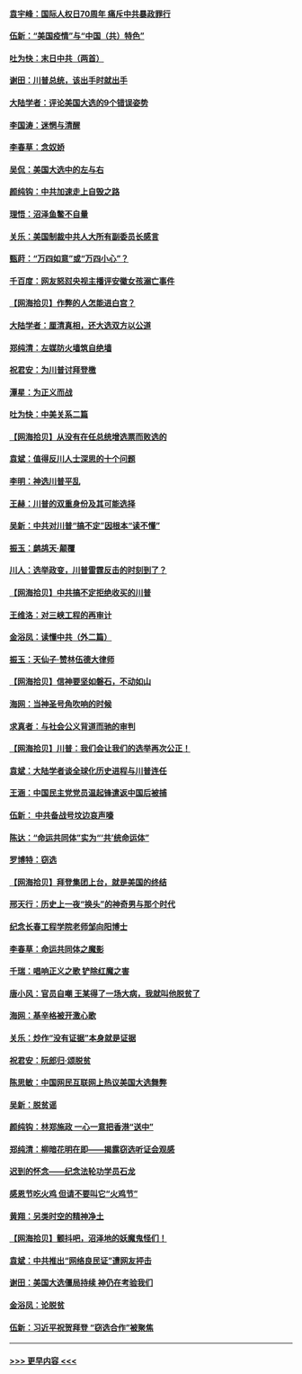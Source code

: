 #### [袁宇峰：国际人权日70周年 痛斥中共暴政罪行](../pages/nsc993/n12611965.md?t=12120651) 
#### [伍新：“美国疫情”与“中国（共）特色”](../pages/nsc993/n12611463.md?t=12120651) 
#### [吐为快：末日中共（两首）](../pages/nsc993/n12611461.md?t=12120651) 
#### [谢田：川普总统，该出手时就出手](../pages/nsc993/n12610905.md?t=12120651) 
#### [大陆学者：评论美国大选的9个错误姿势](../pages/nsc993/n12609586.md?t=12120651) 
#### [李国涛：迷惘与清醒](../pages/nsc993/n12607532.md?t=12120651) 
#### [李春草：念奴娇](../pages/nsc993/n12607083.md?t=12120651) 
#### [吴侃：美国大选中的左与右](../pages/nsc993/n12607054.md?t=12120651) 
#### [颜纯钩：中共加速走上自毁之路](../pages/nsc993/n12606473.md?t=12120651) 
#### [理悟：沼泽鱼鳖不自量](../pages/nsc993/n12606454.md?t=12120651) 
#### [关乐：美国制裁中共人大所有副委员长感言](../pages/nsc993/n12606442.md?t=12120651) 
#### [甄莳：“万四如意”或“万四小心”？](../pages/nsc993/n12606091.md?t=12120651) 
#### [千百度：网友怒怼央视主播评安徽女孩溺亡事件](../pages/nsc993/n12605370.md?t=12120651) 
#### [【网海拾贝】作弊的人怎能进白宫？](../pages/nsc993/n12603546.md?t=12120651) 
#### [大陆学者：厘清真相，还大选双方以公道](../pages/nsc993/n12603475.md?t=12120651) 
#### [郑纯清：左媒防火墙筑自绝墙](../pages/nsc993/n12602226.md?t=12120651) 
#### [祝君安：为川普讨拜登檄](../pages/nsc993/n12602199.md?t=12120651) 
#### [潭星：为正义而战](../pages/nsc993/n12600926.md?t=12120651) 
#### [吐为快：中美关系二篇](../pages/nsc993/n12600908.md?t=12120651) 
#### [【网海拾贝】从没有在任总统增选票而败选的](../pages/nsc993/n12600435.md?t=12120651) 
#### [袁斌：值得反川人士深思的十个问题](../pages/nsc993/n12600332.md?t=12120651) 
#### [李明：神选川普平乱](../pages/nsc993/n12599751.md?t=12120651) 
#### [王赫：川普的双重身份及其可能选择](../pages/nsc993/n12599723.md?t=12120651) 
#### [吴新：中共对川普“搞不定”因根本“读不懂”](../pages/nsc993/n12599502.md?t=12120651) 
#### [振玉：鹧鸪天‧颠覆](../pages/nsc993/n12599494.md?t=12120651) 
#### [川人：选举政变，川普雷霆反击的时刻到了？](../pages/nsc993/n12599291.md?t=12120651) 
#### [【网海拾贝】中共搞不定拒绝收买的川普](../pages/nsc993/n12598955.md?t=12120651) 
#### [王维洛：对三峡工程的再审计](../pages/nsc993/n12598436.md?t=12120651) 
#### [金浴凤：读懂中共（外二篇）](../pages/nsc993/n12597943.md?t=12120651) 
#### [振玉：天仙子‧赞林伍德大律师](../pages/nsc993/n12597929.md?t=12120651) 
#### [【网海拾贝】信神要坚如磐石，不动如山](../pages/nsc993/n12597901.md?t=12120651) 
#### [海网：当神圣号角吹响的时候](../pages/nsc993/n12595891.md?t=12120651) 
#### [求真者：与社会公义背道而驰的审判](../pages/nsc993/n12595868.md?t=12120651) 
#### [【网海拾贝】川普：我们会让我们的选举再次公正！](../pages/nsc993/n12594930.md?t=12120651) 
#### [袁斌：大陆学者谈全球化历史进程与川普连任](../pages/nsc993/n12594690.md?t=12120651) 
#### [王涵：中国民主党党员温起锋遣返中国后被捕](../pages/nsc993/n12594540.md?t=12120651) 
#### [伍新： 中共备战号坟边哀声嚎](../pages/nsc993/n12593086.md?t=12120651) 
#### [陈达：“命运共同体”实为“‘共’统命运体”](../pages/nsc993/n12590865.md?t=12120651) 
#### [罗博特：窃选](../pages/nsc993/n12590619.md?t=12120651) 
#### [【网海拾贝】拜登集团上台，就是美国的终结](../pages/nsc993/n12589725.md?t=12120651) 
#### [邢天行：历史上一夜“换头”的神奇男与那个时代](../pages/nsc993/n12589424.md?t=12120651) 
#### [纪念长春工程学院老师邹向阳博士](../pages/nsc993/n12585390.md?t=12120651) 
#### [李春草：命运共同体之魔影](../pages/nsc993/n12585026.md?t=12120651) 
#### [千瑞：唱响正义之歌 铲除红魔之害](../pages/nsc993/n12585002.md?t=12120651) 
#### [唐小风：官员自嘲 王某得了一场大病，我就叫他脱贫了](../pages/nsc993/n12584981.md?t=12120651) 
#### [海网：基辛格被开激心歌](../pages/nsc993/n12584946.md?t=12120651) 
#### [关乐：炒作“没有证据”本身就是证据](../pages/nsc993/n12583146.md?t=12120651) 
#### [祝君安：阮郎归‧颂脱贫](../pages/nsc993/n12583119.md?t=12120651) 
#### [陈思敏：中国网民互联网上热议美国大选舞弊](../pages/nsc993/n12582845.md?t=12120651) 
#### [吴新：脱贫谣](../pages/nsc993/n12580839.md?t=12120651) 
#### [颜纯钩：林郑施政 一心一意把香港“送中”](../pages/nsc993/n12580805.md?t=12120651) 
#### [郑纯清：柳暗花明在即——揭露窃选听证会观感](../pages/nsc993/n12580795.md?t=12120651) 
#### [迟到的怀念——纪念法轮功学员石龙](../pages/nsc993/n12580245.md?t=12120651) 
#### [感恩节吃火鸡  但请不要叫它“火鸡节”](../pages/nsc993/n12580252.md?t=12120651) 
#### [黄翔：另类时空的精神净土](../pages/nsc993/n12578638.md?t=12120651) 
#### [【网海拾贝】颤抖吧，沼泽地的妖魔鬼怪们！](../pages/nsc993/n12578552.md?t=12120651) 
#### [袁斌：中共推出“网络良民证”遭网友抨击](../pages/nsc993/n12578511.md?t=12120651) 
#### [谢田：美国大选僵局持续 神仍在考验我们](../pages/nsc993/n12577432.md?t=12120651) 
#### [金浴凤：论脱贫](../pages/nsc993/n12576386.md?t=12120651) 
#### [伍新：习近平祝贺拜登 “窃选合作”被聚焦](../pages/nsc993/n12576358.md?t=12120651) 

----
#### [ >>> 更早内容 <<< ](../indexes/nsc993-earlier.md)
